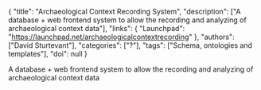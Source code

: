 {
  "title": "Archaeological Context Recording System",
  "description": ["A database + web frontend system to allow the recording and analyzing of archaeological context data"],
  "links": {
    "Launchpad": "https://launchpad.net/archaeologicalcontextrecording"
  },
  "authors": ["David Sturtevant"],
  "categories": ["?"],
  "tags": ["Schema, ontologies and templates"],
  "doi": null
}

<!-- Generated by csv2md.R – do not edit by hand -->

A database + web frontend system to allow the recording and analyzing of archaeological context data